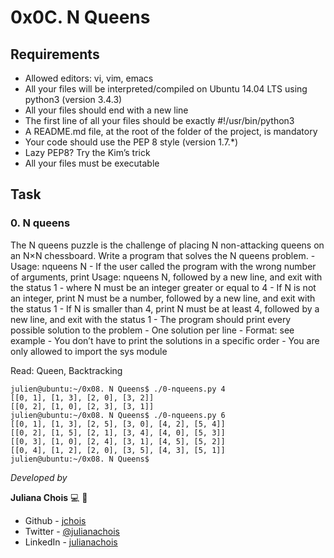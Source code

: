 # 0x0C. N Queens

## Requirements
  -  Allowed editors: vi, vim, emacs
  -  All your files will be interpreted/compiled on Ubuntu 14.04 LTS using python3 (version 3.4.3)
  -  All your files should end with a new line
  -  The first line of all your files should be exactly #!/usr/bin/python3
  -  A README.md file, at the root of the folder of the project, is mandatory
  -  Your code should use the PEP 8 style (version 1.7.*)
  -  Lazy PEP8? Try the Kim’s trick
  -  All your files must be executable

## Task
### 0. N queens
The N queens puzzle is the challenge of placing N non-attacking queens on an N×N chessboard. Write a program that solves the N queens problem.
    - Usage: nqueens N
        - If the user called the program with the wrong number of arguments, print Usage: nqueens N, followed by a new line, and exit with the status 1
    - where N must be an integer greater or equal to 4
        - If N is not an integer, print N must be a number, followed by a new line, and exit with the status 1
        - If N is smaller than 4, print N must be at least 4, followed by a new line, and exit with the status 1
    - The program should print every possible solution to the problem
        - One solution per line
        - Format: see example
        - You don’t have to print the solutions in a specific order
    - You are only allowed to import the sys module

Read: Queen, Backtracking
```
julien@ubuntu:~/0x08. N Queens$ ./0-nqueens.py 4
[[0, 1], [1, 3], [2, 0], [3, 2]]
[[0, 2], [1, 0], [2, 3], [3, 1]]
julien@ubuntu:~/0x08. N Queens$ ./0-nqueens.py 6
[[0, 1], [1, 3], [2, 5], [3, 0], [4, 2], [5, 4]]
[[0, 2], [1, 5], [2, 1], [3, 4], [4, 0], [5, 3]]
[[0, 3], [1, 0], [2, 4], [3, 1], [4, 5], [5, 2]]
[[0, 4], [1, 2], [2, 0], [3, 5], [4, 3], [5, 1]]
julien@ubuntu:~/0x08. N Queens$
```

_Developed by_

**Juliana Chois** :computer: :woman: 

- Github - [jchois](https://github.com/jchois)
- Twitter - [@julianachois](https://twitter.com/julianachois)
- LinkedIn - [julianachois](https://www.linkedin.com/in/julianachois)
